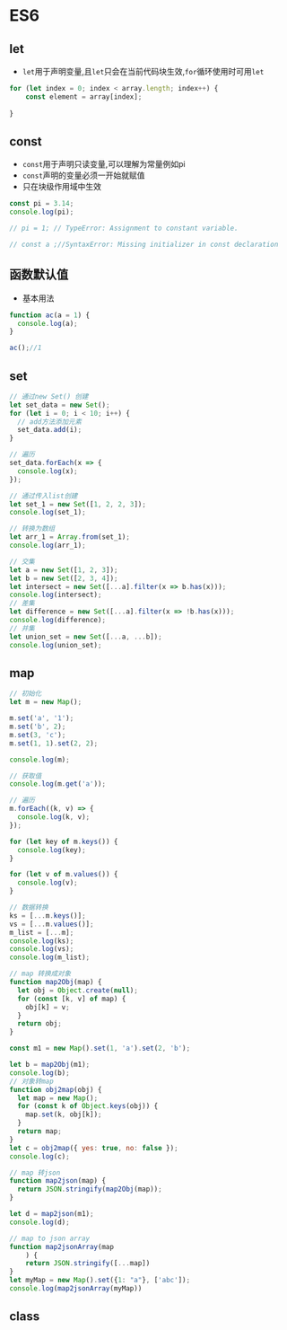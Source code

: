 <!--
 * @Author: your name
 * @Date: 2019-11-28 17:12:50
 * @LastEditTime: 2019-11-29 09:39:09
 * @LastEditors: Please set LastEditors
 * @Description: In User Settings Edit
 * @FilePath: \web-front-end\es6\readme.md
 -->
# ES6 
## let
- `let`用于声明变量,且`let`只会在当前代码块生效,`for`循环使用时可用`let`
```js
for (let index = 0; index < array.length; index++) {
    const element = array[index];
    
}
```
## const 
- `const`用于声明只读变量,可以理解为常量例如pi
- `const`声明的变量必须一开始就赋值
- 只在块级作用域中生效
```js
const pi = 3.14;
console.log(pi);

// pi = 1; // TypeError: Assignment to constant variable.

// const a ;//SyntaxError: Missing initializer in const declaration
```

## 函数默认值
- 基本用法
```js
function ac(a = 1) {
  console.log(a);
}

ac();//1
```
## set 
```js
// 通过new Set() 创建
let set_data = new Set();
for (let i = 0; i < 10; i++) {
  // add方法添加元素
  set_data.add(i);
}

// 遍历
set_data.forEach(x => {
  console.log(x);
});

// 通过传入list创建
let set_1 = new Set([1, 2, 2, 3]);
console.log(set_1);

// 转换为数组
let arr_1 = Array.from(set_1);
console.log(arr_1);

// 交集
let a = new Set([1, 2, 3]);
let b = new Set([2, 3, 4]);
let intersect = new Set([...a].filter(x => b.has(x)));
console.log(intersect);
// 差集
let difference = new Set([...a].filter(x => !b.has(x)));
console.log(difference);
// 并集
let union_set = new Set([...a, ...b]);
console.log(union_set);
```

## map
```js
// 初始化
let m = new Map();

m.set('a', '1');
m.set('b', 2);
m.set(3, 'c');
m.set(1, 1).set(2, 2);

console.log(m);

// 获取值
console.log(m.get('a'));

// 遍历
m.forEach((k, v) => {
  console.log(k, v);
});

for (let key of m.keys()) {
  console.log(key);
}

for (let v of m.values()) {
  console.log(v);
}

// 数据转换
ks = [...m.keys()];
vs = [...m.values()];
m_list = [...m];
console.log(ks);
console.log(vs);
console.log(m_list);

// map 转换成对象
function map2Obj(map) {
  let obj = Object.create(null);
  for (const [k, v] of map) {
    obj[k] = v;
  }
  return obj;
}

const m1 = new Map().set(1, 'a').set(2, 'b');

let b = map2Obj(m1);
console.log(b);
// 对象转map
function obj2map(obj) {
  let map = new Map();
  for (const k of Object.keys(obj)) {
    map.set(k, obj[k]);
  }
  return map;
}
let c = obj2map({ yes: true, no: false });
console.log(c);

// map 转json
function map2json(map) {
  return JSON.stringify(map2Obj(map));
}

let d = map2json(m1);
console.log(d);

// map to json array 
function map2jsonArray(map
    ) {
    return JSON.stringify([...map])
}
let myMap = new Map().set({1: "a"}, ['abc']);
console.log(map2jsonArray(myMap))

```
## class